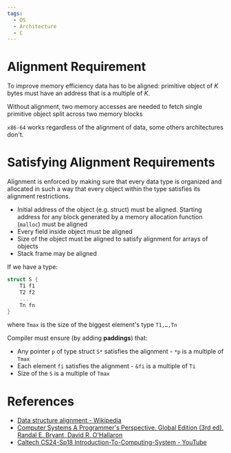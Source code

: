```yaml
---
tags:
  - OS
  - Architecture
  - C
---
```


# Alignment Requirement

To improve memory efficiency data has to be aligned: primitive object of $K$ bytes must have an address that is a multiple of $K$.

Without alignment, two memory accesses are needed to fetch single primitive object split across two memory blocks

`x86-64` works regardless of the alignment of data, some others architectures don't.

# Satisfying Alignment Requirements

Alignment is enforced by making sure that every data type is organized and allocated in such a way that every object within the type satisfies its alignment restrictions.

- Initial address of the object (e.g. struct) must be aligned. Starting address for any block generated by a memory allocation function (`malloc`) must be aligned
- Every field inside object must be aligned
- Size of the object must be aligned to satisfy alignment for arrays of objects
- Stack frame may be aligned

If we have a type:

``` C
struct S {
	T1 f1
	T2 f2
	...
	Tn fn
}
```

where `Tmax` is the size of the biggest element's type `T1,…,Tn`

Compiler must ensure (by adding **paddings**) that:

- Any pointer `p` of type struct `S*` satisfies the alignment - `*p` is a multiple of `Tmax`
- Each element `fi` satisfies the alignment - `&fi` is a multiple of `Ti`
- Size of the `S` is a multiple of `Tmax`

# References

- [Data structure alignment - Wikipedia](https://en.wikipedia.org/wiki/Data_structure_alignment)
- [Computer Systems A Programmer's Perspective, Global Edition (3rd ed). Randal E. Bryant, David R. O'Hallaron](References.md#Computer%20Systems%20A%20Programmer's%20Perspective,%20Global%20Edition%20(3rd%20ed).%20Randal%20E.%20Bryant,%20David%20R.%20O'Hallaron)
- [Caltech CS24-Sp18 Introduction-To-Computing-System - YouTube](References.md#Caltech%20CS24-Sp18%20Introduction-To-Computing-System%20-%20YouTube)
